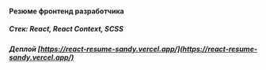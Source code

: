 #### Резюме фронтенд разработчика

##### Стек: React, React Context, SCSS

##### Деплой [https://react-resume-sandy.vercel.app/](https://react-resume-sandy.vercel.app/)

